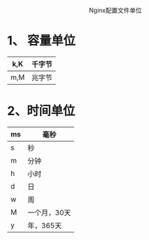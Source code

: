 <center>Nginx配置文件单位</center>

# 1、 容量单位

| k,K  | 千字节 |
| ---- | ------ |
| m,M  | 兆字节 |

# 2、时间单位

| ms   | 毫秒         |
| ---- | ------------ |
| s    | 秒           |
| m    | 分钟         |
| h    | 小时         |
| d    | 日           |
| w    | 周           |
| M    | 一个月，30天 |
| y    | 年，365天    |


